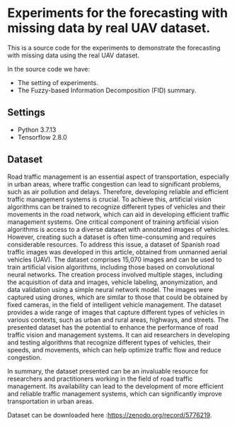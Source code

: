# Experiments for the forecasting with missing data by real UAV dataset.

This is a source code for the experiments to demonstrate the forecasting with missing data using the real UAV dataset.

In the source code we have:

- The setting of experiments.
- The Fuzzy-based Information Decomposition (FID) summary.

## Settings

- Python 3.7.13
- Tensorflow 2.8.0

## Dataset

Road traffic management is an essential aspect of transportation, especially in urban areas, where traffic congestion can lead to significant problems, such as air pollution and delays. Therefore, developing reliable and efficient traffic management systems is crucial. To achieve this, artificial vision algorithms can be trained to recognize different types of vehicles and their movements in the road network, which can aid in developing efficient traffic management systems.
One critical component of training artificial vision algorithms is access to a diverse dataset with annotated images of vehicles. However, creating such a dataset is often time-consuming and requires considerable resources. To address this issue, a dataset of Spanish road traffic images was developed in this article, obtained from unmanned aerial vehicles (UAV).
The dataset comprises 15,070 images and can be used to train artificial vision algorithms, including those based on convolutional neural networks. The creation process involved multiple stages, including the acquisition of data and images, vehicle labeling, anonymization, and data validation using a simple neural network model. The images were captured using drones, which are similar to those that could be obtained by fixed cameras, in the field of intelligent vehicle management. The dataset provides a wide range of images that capture different types of vehicles in various contexts, such as urban and rural areas, highways, and streets. The presented dataset has the potential to enhance the performance of road traffic vision and management systems. It can aid researchers in developing and testing algorithms that recognize different types of vehicles, their speeds, and movements, which can help optimize traffic flow and reduce congestion.

In summary, the dataset presented can be an invaluable resource for researchers and practitioners working in the field of road traffic management. Its availability can lead to the development of more efficient and reliable traffic management systems, which can significantly improve transportation in urban areas.

Dataset can be downloaded here :https://zenodo.org/record/5776219.
